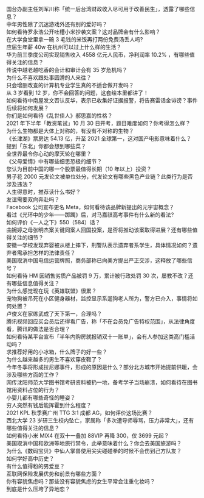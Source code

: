 国台办副主任刘军川称「统一后台湾财政收入尽可用于改善民生」，透露了哪些信息？  
中年男性除了沉迷游戏外还有别的爱好吗？  
如何看待罗永浩公开吐槽小米抄袭文案？这对品牌会有什么影响？  
在大学食堂里拿一碗 3 毛钱的米饭再打两份免费汤丢人吗?  
应届生年薪 40w 在杭州可以过上什么样的生活？  
华为前三季度公司实现销售收入 4558 亿元人民币，净利润率 10.2% ，有哪些值得关注的信息？  
传说中越老越吃香的会计和审计会有 35 岁危机吗？  
为什么不喜欢跟处事圆滑的人来往？  
只会增删改查的计算机专业学生真的不适合做开发吗？  
从 3 岁看到 12 岁，你不会回答的问题，这套绘本里都讲了！  
如何看待中南屋发文否认反华，表示已收集好证据报警，将告赛雷话金诽谤？事件后续将如何发展？  
你们是如何看待《乱世佳人》郝思嘉的性格？  
2021 年下半年「教资笔试」10 月 30 日开考，题目难度如何？你考得怎么样？  
为什么生物都是大体上对称的，有没有不对称的生物？  
《长津湖》票房达 54.13 亿，升至 2021 全球第一，这对国产电影意味着什么？  
提到「东北」你都会想到哪些菜？  
全世界最令你心动的摩天轮在哪里？  
《父母爱情》中有哪些细思恐极的细节？  
您认为目前中国的哪一个股票最值得长期（10 年以上）投资？  
男子花  2000 元发论文被单位处分，代发论文有哪些黑色产业链？此类行为是否涉及违法？  
人生得意时，推荐读什么书好？  
友谊需要双向奔赴吗？  
Facebook 公司宣布更名 Meta，如何看待该品牌新提出的元宇宙概念？  
看过《光环中的少年——踯躅》后，对马嘉祺高考事件有什么新的看法?  
如何评价《一人之下》550（584）话？  
曲婉婷之母张明杰案关键同案人回国投案，是否将推动该案取得进展？还有哪些值得关注的细节？  
安徽一学校发现弃婴被从楼上摔下，刑警队表示遗弃者系学生，具体情况如何？遗弃者需承担怎样的法律责任？  
美国取消中国电信运营牌照，商务部称已向美方提出严正交涉，这释放了哪些信号？  
如何看待 HM 因销售劣质产品被罚 9 万，累计被行政处罚 30 次，屡教不改？还有哪些信息值得关注？  
为什么感觉现在玩《英雄联盟》很累？  
宠物狗被吊死在小区健身器材，监控显示系遛狗老人所为，警方已介入，事情将如何处置？  
卢俊义在家练武成了天下第一，合理吗？  
腾讯视频回应买会员后还得看广告，称「不在会员免广告特权范围」，从法律角度看，腾讯的做法是否合理？  
如何看待某平台宣布「半年内购房就报销双十一账单」，会有人参加这类高门槛活动吗？  
求推荐好用的小冰箱，什么牌子的好一些？  
为什么越来越多的男生不喜欢穿皮鞋了？  
今年冬季将形成拉尼娜事件，形成的原因是什么？部分北方城市开始提前供暖，会涉及哪些方面的工作？  
网传沈阳师范大学图书馆考研资料被扔一地，备考学子当场崩溃，如何看待在图书馆用资料占位的行为？  
小婴儿都有哪些奇怪的睡姿？  
穷人突然有钱后能挥霍到什么程度？  
2021 KPL 秋季赛广州 TTG 3:1 成都 AG，如何评价这场比赛？  
西北大学 23 岁研三生校内坠亡，家属称「多次遭导师辱骂，压力非常大」，还有哪些值得关注的信息？  
如何看待小米 MIX4 在双十一叠加 88VIP 再降 300，仅 3699 元起？  
美国取消中国和欧洲等地旅行禁令，此举意味着什么？你会去美国旅游吗？  
为什么《数码宝贝》中仙人掌兽使用尖尖碰碰拳的时候不会伤到己方队友？  
如何学好高中历史？  
有什么值得粉的男爱豆？  
互联网保险发展优势和前景有哪些方面？  
你有容貌焦虑吗？那些没有容貌焦虑的女生平常会注重化妆吗？  
到底是什么压垮了异地恋？  
